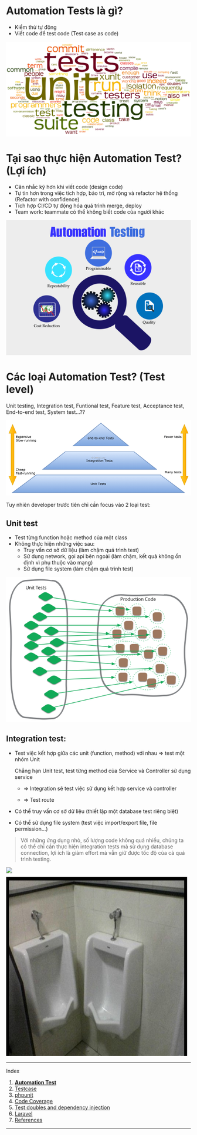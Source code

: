 # Automation Tests là gì?
- Kiểm thử tự động
- Viết code để test code (Test case as code)

![](./images/unit-test.png)

# Tại sao thực hiện Automation Test? (Lợi ích)
- Cân nhắc kỹ hơn khi viết code (design code)
- Tự tin hơn trong việc tích hợp, bảo trì, mở rộng và refactor hệ thống (Refactor with confidence)
- Tích hợp CI/CD tự động hóa quá trình merge, deploy
- Team work: teammate có thể không biết code của người khác

![](./images/automation-testing-benefit.png)

# Các loại Automation Test? (Test level)
Unit testing, Integration test, Funtional test, Feature test, Acceptance test, End-to-end test, System test...??

![](./images/test-pyramid.png)

Tuy nhiên developer trước tiên chỉ cần focus vào 2 loại test:
## Unit test
+ Test từng function hoặc method của một class
+ Không thực hiện những việc sau:
  * Truy vấn cơ sở dữ liệu (làm chậm quá trình test)
  * Sử dụng network, gọi api bên ngoài (làm chậm, kết quả không ổn định vì phụ thuộc vào mạng)
  * Sử dụng file system (làm chậm quá trình test)

![](./images/unit-test-1.png)

## Integration test:
+ Test việc kết hợp giữa các unit (function, method) với nhau => test một nhóm Unit

  Chẳng hạn Unit test, test từng method của Service và Controller sử dụng service

    * => Integration sẽ test việc sử dụng kết hợp service và controller

    * => Test route
+ Có thể truy vấn cơ sở dữ liệu (thiết lập một database test riêng biệt)
+ Có thể sử dụng file system (test việc import/export file, file permission...)

> Với những ứng dụng nhỏ, số lượng code không quá nhiều, chúng ta có thể chỉ cần thực hiện integration tests mà sử dụng database connection, lợi ích là giảm effort mà vẫn giữ được tốc độ của cả quá trình testing.

![](./images/ut-vs-it.gif)
![](./images/2toilets.jpg)

---
Index
1. **[Automation Test](./01-automation-test.md)**
2. [Testcase](./02-testcase.md)
3. [phpunit](./03-phpunit.md)
4. [Code Coverage](./04-code-coverage.md)
5. [Test doubles and dependency injection](./05-mock-stub-dependency-injection.md)
6. [Laravel](./06-laravel.md)
7. [References](./07-references.md)
---

